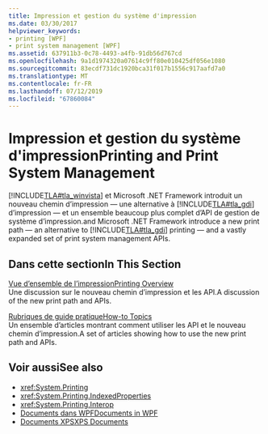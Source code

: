 ```yaml
---
title: Impression et gestion du système d'impression
ms.date: 03/30/2017
helpviewer_keywords:
- printing [WPF]
- print system management [WPF]
ms.assetid: 637911b3-0c78-4493-a4fb-91db56d767cd
ms.openlocfilehash: 9a1d1974320a07614c9ff80e010425df056e1080
ms.sourcegitcommit: 83ecdf731dc1920bca31f017b1556c917aafd7a0
ms.translationtype: MT
ms.contentlocale: fr-FR
ms.lasthandoff: 07/12/2019
ms.locfileid: "67860084"
---
```

# <a name="printing-and-print-system-management"></a><span data-ttu-id="28a51-102">Impression et gestion du système d'impression</span><span class="sxs-lookup"><span data-stu-id="28a51-102">Printing and Print System Management</span></span>
[!INCLUDE[TLA#tla_winvista](../../../../includes/tlasharptla-winvista-md.md)] <span data-ttu-id="28a51-103">et Microsoft .NET Framework introduit un nouveau chemin d’impression — une alternative à [!INCLUDE[TLA#tla_gdi](../../../../includes/tlasharptla-gdi-md.md)] d’impression — et un ensemble beaucoup plus complet d’API de gestion de système d’impression.</span><span class="sxs-lookup"><span data-stu-id="28a51-103">and Microsoft .NET Framework introduce a new print path — an alternative to [!INCLUDE[TLA#tla_gdi](../../../../includes/tlasharptla-gdi-md.md)] printing — and a vastly expanded set of print system management APIs.</span></span>  
  
## <a name="in-this-section"></a><span data-ttu-id="28a51-104">Dans cette section</span><span class="sxs-lookup"><span data-stu-id="28a51-104">In This Section</span></span>  
 [<span data-ttu-id="28a51-105">Vue d’ensemble de l’impression</span><span class="sxs-lookup"><span data-stu-id="28a51-105">Printing Overview</span></span>](printing-overview.md)  
 <span data-ttu-id="28a51-106">Une discussion sur le nouveau chemin d’impression et les API.</span><span class="sxs-lookup"><span data-stu-id="28a51-106">A discussion of the new print path and APIs.</span></span>  
  
 [<span data-ttu-id="28a51-107">Rubriques de guide pratique</span><span class="sxs-lookup"><span data-stu-id="28a51-107">How-to Topics</span></span>](printing-how-to-topics.md)  
 <span data-ttu-id="28a51-108">Un ensemble d’articles montrant comment utiliser les API et le nouveau chemin d’impression.</span><span class="sxs-lookup"><span data-stu-id="28a51-108">A set of articles showing how to use the new print path and APIs.</span></span>  
  
## <a name="see-also"></a><span data-ttu-id="28a51-109">Voir aussi</span><span class="sxs-lookup"><span data-stu-id="28a51-109">See also</span></span>

- <xref:System.Printing>
- <xref:System.Printing.IndexedProperties>
- <xref:System.Printing.Interop>
- [<span data-ttu-id="28a51-110">Documents dans WPF</span><span class="sxs-lookup"><span data-stu-id="28a51-110">Documents in WPF</span></span>](documents-in-wpf.md)
- [<span data-ttu-id="28a51-111">Documents XPS</span><span class="sxs-lookup"><span data-stu-id="28a51-111">XPS Documents</span></span>](/windows/desktop/printdocs/documents)
